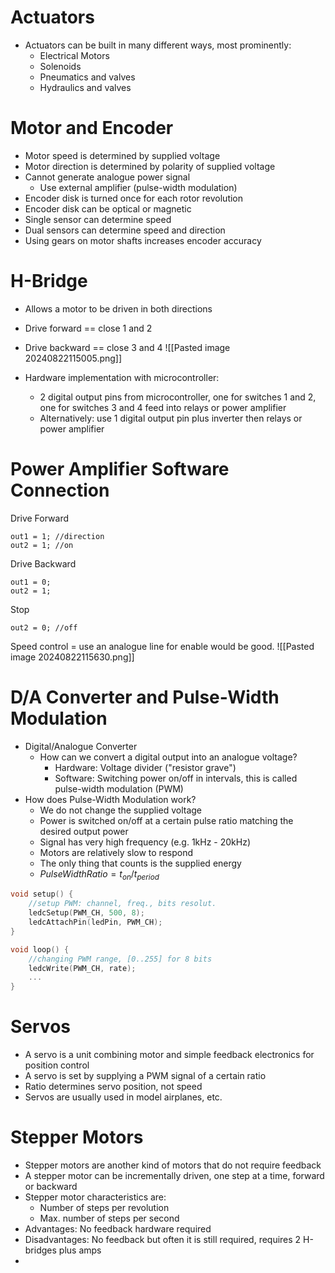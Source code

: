 # Actuators
- Actuators can be built in many different ways, most prominently:
	- Electrical Motors
	- Solenoids
	- Pneumatics and valves
	- Hydraulics and valves

# Motor and Encoder
- Motor speed is determined by supplied voltage
- Motor direction is determined by polarity of supplied voltage
- Cannot generate analogue power signal 
	- Use external amplifier (pulse-width modulation)
- Encoder disk is turned once for each rotor revolution
- Encoder disk can be optical or magnetic
- Single sensor can determine speed
- Dual sensors can determine speed and direction
- Using gears on motor shafts increases encoder accuracy

# H-Bridge
- Allows a motor to be driven in both directions
- Drive forward == close 1 and 2
- Drive backward == close 3 and 4
![[Pasted image 20240822115005.png]]

- Hardware implementation with microcontroller:
	- 2 digital output pins from microcontroller, one for switches 1 and 2, one for switches 3 and 4 feed into relays or power amplifier
	- Alternatively: use 1 digital output pin plus inverter then relays or power amplifier

# Power Amplifier Software Connection
Drive Forward
```
out1 = 1; //direction
out2 = 1; //on
```
Drive Backward
```
out1 = 0; 
out2 = 1;
```
Stop
```
out2 = 0; //off
```
Speed control = use an analogue line for enable would be good.
![[Pasted image 20240822115630.png]]

# D/A Converter and Pulse-Width Modulation
- Digital/Analogue Converter 
	- How can we convert a digital output into an analogue voltage?
		- Hardware: Voltage divider ("resistor grave")
		- Software: Switching power on/off in intervals, this is called pulse-width modulation (PWM)
- How does Pulse-Width Modulation work?
	- We do not change the supplied voltage
	- Power is switched on/off at a certain pulse ratio matching the desired output power
	- Signal has very high frequency (e.g. 1kHz - 20kHz)
	- Motors are relatively slow to respond
	- The only thing that counts is the supplied energy
	- $PulseWidthRatio = t_{on}/t_{period}$
```C++
void setup() {
	//setup PWM: channel, freq., bits resolut.
	ledcSetup(PWM_CH, 500, 8);
	ledcAttachPin(ledPin, PWM_CH);
}

void loop() {
	//changing PWM range, [0..255] for 8 bits
	ledcWrite(PWM_CH, rate);
	...
}
```

# Servos
- A servo is a unit combining motor and simple feedback electronics for position control
- A servo is set by supplying a PWM signal of a certain ratio
- Ratio determines servo position, not speed
- Servos are usually used in model airplanes, etc.

# Stepper Motors
- Stepper motors are another kind of motors that do not require feedback
- A stepper motor can be incrementally driven, one step at a time, forward or backward
- Stepper motor characteristics are:
	- Number of steps per revolution
	- Max. number of steps per second
- Advantages: No feedback hardware required
- Disadvantages: No feedback but often it is still required, requires 2 H-bridges plus amps
- 
